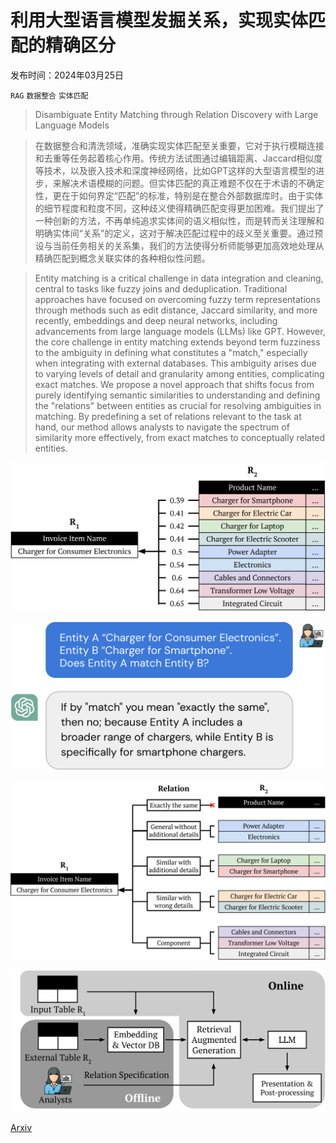 # 利用大型语言模型发掘关系，实现实体匹配的精确区分

发布时间：2024年03月25日

`RAG` `数据整合` `实体匹配`

> Disambiguate Entity Matching through Relation Discovery with Large Language Models

> 在数据整合和清洗领域，准确实现实体匹配至关重要，它对于执行模糊连接和去重等任务起着核心作用。传统方法试图通过编辑距离、Jaccard相似度等技术，以及嵌入技术和深度神经网络，比如GPT这样的大型语言模型的进步，来解决术语模糊的问题。但实体匹配的真正难题不仅在于术语的不确定性，更在于如何界定“匹配”的标准，特别是在整合外部数据库时。由于实体的细节程度和粒度不同，这种歧义使得精确匹配变得更加困难。我们提出了一种创新的方法，不再单纯追求实体间的语义相似性，而是转而关注理解和明确实体间“关系”的定义，这对于解决匹配过程中的歧义至关重要。通过预设与当前任务相关的关系集，我们的方法使得分析师能够更加高效地处理从精确匹配到概念关联实体的各种相似性问题。

> Entity matching is a critical challenge in data integration and cleaning, central to tasks like fuzzy joins and deduplication. Traditional approaches have focused on overcoming fuzzy term representations through methods such as edit distance, Jaccard similarity, and more recently, embeddings and deep neural networks, including advancements from large language models (LLMs) like GPT. However, the core challenge in entity matching extends beyond term fuzziness to the ambiguity in defining what constitutes a "match," especially when integrating with external databases. This ambiguity arises due to varying levels of detail and granularity among entities, complicating exact matches. We propose a novel approach that shifts focus from purely identifying semantic similarities to understanding and defining the "relations" between entities as crucial for resolving ambiguities in matching. By predefining a set of relations relevant to the task at hand, our method allows analysts to navigate the spectrum of similarity more effectively, from exact matches to conceptually related entities.

![利用大型语言模型发掘关系，实现实体匹配的精确区分](../../../paper_images/2403.17344/x1.png)

![利用大型语言模型发掘关系，实现实体匹配的精确区分](../../../paper_images/2403.17344/x2.png)

![利用大型语言模型发掘关系，实现实体匹配的精确区分](../../../paper_images/2403.17344/x3.png)

![利用大型语言模型发掘关系，实现实体匹配的精确区分](../../../paper_images/2403.17344/x4.png)

[Arxiv](https://arxiv.org/abs/2403.17344)